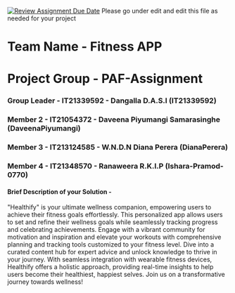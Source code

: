 [![Review Assignment Due Date](https://classroom.github.com/assets/deadline-readme-button-24ddc0f5d75046c5622901739e7c5dd533143b0c8e959d652212380cedb1ea36.svg)](https://classroom.github.com/a/2d9khxo6)
Please go under edit and edit this file as needed for your project

# Team Name - Fitness APP
# Project Group - PAF-Assignment
### Group Leader - IT21339592 - Dangalla D.A.S.I (IT21339592)
### Member 2 - IT21054372 - Daveena Piyumangi Samarasinghe (DaveenaPiyumangi)
### Member 3 - IT213124585 - W.N.D.N Diana Perera (DianaPerera)
### Member 4 - IT21348570 - Ranaweera R.K.I.P (Ishara-Pramod-0770)

#### Brief Description of your Solution - 

"Healthify" is your ultimate wellness companion, empowering users to achieve their fitness goals effortlessly. This personalized app allows users to set and refine their wellness goals while seamlessly tracking progress and celebrating achievements. Engage with a vibrant community for motivation and inspiration and elevate your workouts with comprehensive planning and tracking tools customized to your fitness level. Dive into a curated content hub for expert advice and unlock knowledge to thrive in your journey. With seamless integration with wearable fitness devices, Healthify offers a holistic approach, providing real-time insights to help users become their healthiest, happiest selves. Join us on a transformative journey towards wellness!

